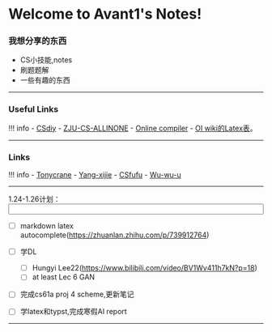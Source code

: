 
# Welcome to Avant1's Notes!

### 我想分享的东西

- CS小技能,notes
- 刷题题解
- 一些有趣的东西

---

### Useful Links

!!! info
    - [CSdiy](https://csdiy.wiki/)
    - [ZJU-CS-ALLINONE](https://isshikihugh.github.io/zju-cs-asio/)
    - [Online compiler](https://onecompiler.com/)
    - [OI wiki的Latex表](https://oi-wiki.org/intro/symbol/)。

---
    


### Links

!!! info
    - [Tonycrane](https://note.tonycrane.cc/cs/pl/c_cpp/c/)
    - [Yang-xijie](https://yang-xijie.github.io/)
    - [CSfufu](https://csfufu.life/article/cf3b329a-7bee-4c6c-9694-c3a331e75dc9)
    - [Wu-wu-u](https://wu-wu-u.github.io/Notebooks/cs/pl/c_cpp/C/c/#_8)

---    

    

1.24-1.26计划：<input type="text" value="" style="width:100%;"><u></u></input>
 


- [ ] markdown latex autocomplete(https://zhuanlan.zhihu.com/p/739912764)

- [ ] 学DL
    - [ ] Hungyi Lee22(https://www.bilibili.com/video/BV1Wv411h7kN?p=18)
    - [ ] at least Lec 6 GAN

- [ ] 完成cs61a proj 4 scheme,更新笔记

- [ ] 学latex和typst,完成寒假AI report

---
